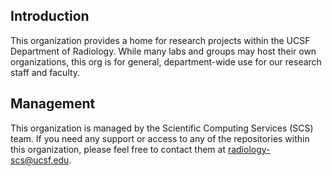 ## Introduction

This organization provides a home for research projects within the UCSF Department of Radiology. While many labs and groups may host their own organizations, this org is for general, department-wide use for our research staff and faculty.

## Management

This organization is managed by the Scientific Computing Services (SCS) team. If you need any support or access to any of the repositories within this organization, please feel free to contact them at [radiology-scs@ucsf.edu](mailto:radiology-scs@ucsf.edu).
